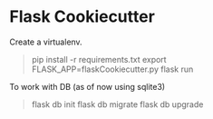 # Flask Cookiecutter

Create a virtualenv.
> pip install -r requirements.txt
> export FLASK_APP=flaskCookiecutter.py
> flask run

To work with DB (as of now using sqlite3)
> flask db init
> flask db migrate
> flask db upgrade